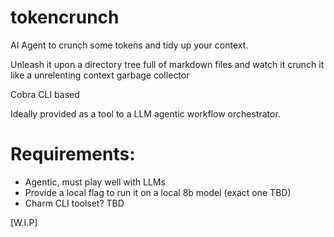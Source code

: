 # tokencrunch

AI Agent to crunch some tokens and tidy up your context.

Unleash it upon a directory tree full of markdown files and watch it crunch it like a unrelenting context garbage collector

Cobra CLI based

Ideally provided as a tool to a LLM agentic workflow orchestrator.


# Requirements:

- Agentic, must play well with LLMs
- Provide a local flag to run it on a local 8b model (exact one TBD)
- Charm CLI toolset? TBD


[W.I.P]


